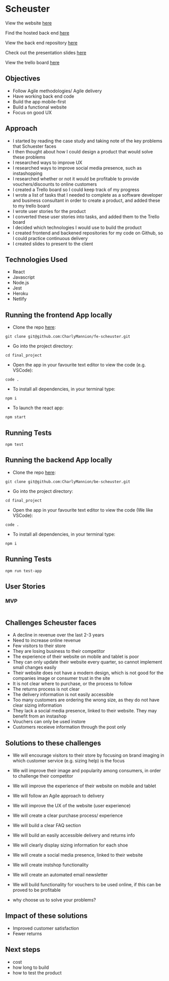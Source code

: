 # Scheuster

View the website [here](https://scheuster.netlify.app/)

Find the hosted back end [here](https://scheuster-backend.herokuapp.com/playerlist)

View the back end repository [here](https://github.com/CharlyMannion/be-scheuster)

Check out the presentation slides [here](https://docs.google.com/presentation/d/1CiV3ls1eskvFRgxnzb3ImigvVxlpMBCXm5KJqQg78ao/edit#slide=id.p)

View the trello board [here](https://trello.com/b/DpW95zmA/scheuster)

## Objectives
* Follow Agile methodologies/ Agile delivery
* Have working back end code
* Build the app mobile-first
* Build a functional website
* Focus on good UX

## Approach
* I started by reading the case study and taking note of the key problems that Schuester faces
* I then thought about how I could design a product that would solve these problems 
* I researched ways to improve UX
* I researched ways to improve social media presence, such as instashopping
* I researched whether or not it would be profitable to provide vouchers/discounts to online customers
* I created a Trello board so I could keep track of my progress
* I wrote a list of tasks that I needed to complete as a software developer and business consultant in order to create a product, and added these to my trello board
* I wrote user stories for the product
* I converted these user stories into tasks, and added them to the Trello board
* I decided which technologies I would use to build the product
* I created frontend and backened repositories for my code on Github, so I could practice continuous delivery
* I created slides to present to the client

## Technologies Used
* React
* Javascript
* Node.js
* Jest
* Heroku
* Netlify

## Running the frontend App locally
* Clone the repo [here](https://github.com/CharlyMannion/fe-scheuster): 
```
git clone git@github.com:CharlyMannion/fe-scheuster.git
```
* Go into the project directory:
```
cd final_project
```
* Open the app in your favourite text editor to view the code (e.g. VSCode):
```
code .
```
* To install all dependencies, in your terminal type:
```
npm i
```
* To launch the react app:
```
npm start
```

## Running Tests
```
npm test
```

## Running the backend App locally
* Clone the repo [here](https://github.com/CharlyMannion/be-scheuster): 
```
git clone git@github.com:CharlyMannion/be-scheuster.git
```
* Go into the project directory:
```
cd final_project
```
* Open the app in your favourite text editor to view the code (We like VSCode):
```
code .
```
* To install all dependencies, in your terminal type:
```
npm i
```

## Running Tests
```
npm run test-app
```

## User Stories
### MVP
```
```

## Challenges Scheuster faces
* A decline in revenue over the last 2-3 years
* Need to increase online revenue
* Few visitors to their store
* They are losing business to their competitor
* The experience of their website on mobile and tablet is poor
* They can only update their website every quarter, so cannot implement small changes easily
* Their website does not have a modern design, which is not good for the companies image or consumer trust in the site 
* It is not clear where to purchase, or the process to follow
* The returns process is not clear
* The delivery information is not easily accessible
* Too many customers are ordering the wrong size, as they do not have clear sizing information
* They lack a social media presence, linked to their website. They may benefit from an instashop
* Vouchers can only be used instore 
* Customers receieve information through the post only

## Solutions to these challenges
* We will encourage visitors to their store by focusing on brand imaging in which customer service (e.g. sizing help) is the focus 
* We will improve their image and popularity among consumers, in order to challenge their competitor
* We will improve the experience of their website on mobile and tablet
* We will follow an Agile approach to delivery 
* We will improve the UX of the website (user experience) 
* We will create a clear purchase process/ experience 
* We will build a clear FAQ section
* We will build an easily accessible delivery and returns info
* We will clearly display sizing information for each shoe
* We will create a social media presence, linked to their website
* We will create instshop functionality 
* We will create an automated email newsletter
* We will build functionality for vouchers to be used online, if this can be proved to be profitable

* why choose us to solve your problems?

## Impact of these solutions
* Improved customer satisfaction
* Fewer returns

## Next steps
* cost
* how long to build
* how to test the product

